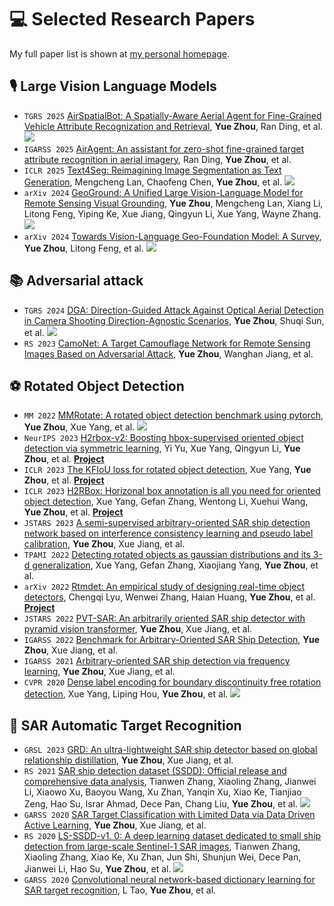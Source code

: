 
# 💻 Selected Research Papers

My full paper list is shown at [my personal homepage](https://zytx121.github.io).

## 🎙 Large Vision Language Models

- `TGRS 2025` [AirSpatialBot: A Spatially-Aware Aerial Agent for Fine-Grained Vehicle Attribute Recognization and Retrieval](https://ieeexplore.ieee.org/document/11006099), **Yue Zhou**, Ran Ding, et al. [![](https://img.shields.io/github/stars/VisionXLab/AirSpatialBot?style=social&label=Code+Stars)](https://github.com/VisionXLab/AirSpatialBot)
- `IGARSS 2025` [AirAgent: An assistant for zero-shot fine-grained target attribute recognition in aerial imagery](https://ieeexplore.ieee.org/document/11006099), Ran Ding, **Yue Zhou**, et al.
- `ICLR 2025` [Text4Seg: Reimagining Image Segmentation as Text Generation](https://arxiv.org/abs/2410.09855), Mengcheng Lan, Chaofeng Chen, **Yue Zhou**, et al. [![](https://img.shields.io/github/stars/mc-lan/Text4Seg?style=social&label=Code+Stars)](https://github.com/mc-lan/Text4Seg)
- `arXiv 2024` [GeoGround: A Unified Large Vision-Language Model for Remote Sensing Visual Grounding](https://arxiv.org/abs/2304.04403), **Yue Zhou**, Mengcheng Lan, Xiang Li, Litong Feng, Yiping Ke, Xue Jiang, Qingyun Li, Xue Yang, Wayne Zhang. [![](https://img.shields.io/github/stars/VisionXLab/GeoGround?style=social&label=Code+Stars)](https://github.com/VisionXLab/GeoGround)
- `arXiv 2024` [Towards Vision-Language Geo-Foundation Model: A Survey](https://arxiv.org/abs/2304.04403), **Yue Zhou**, Litong Feng, et al. [![](https://img.shields.io/github/stars/zytx121/Awesome-VLGFM?style=social&label=Code+Stars)](https://github.com/zytx121/Awesome-VLGFM)



## 📚 Adversarial attack

- `TGRS 2024` [DGA: Direction-Guided Attack Against Optical Aerial Detection in Camera Shooting Direction-Agnostic Scenarios](https://ieeexplore.ieee.org/document/10497142), **Yue Zhou**, Shuqi Sun, et al. [![](https://img.shields.io/github/stars/zytx121/DGA?style=social&label=Code+Stars)](https://github.com/zytx121/DGA)
- `RS 2023` [CamoNet: A Target Camouflage Network for Remote Sensing Images Based on Adversarial Attack](https://www.mdpi.com/2072-4292/15/21/5131), **Yue Zhou**, Wanghan Jiang, et al.


## ⚽️ Rotated Object Detection

- `MM 2022` [MMRotate: A rotated object detection benchmark using pytorch](https://ieeexplore.ieee.org/abstract/document/9947220), **Yue Zhou**, Xue Yang, et al. [![](https://img.shields.io/github/stars/open-mmlab/mmrotate?style=social&label=Code+Stars)](https://github.com/open-mmlab/mmrotate)
- `NeurIPS 2023` [H2rbox-v2: Boosting hbox-supervised oriented object detection via symmetric learning](https://arxiv.org/abs/2304.04403), Yi Yu, Xue Yang, Qingyun Li, **Yue Zhou**, et al. [**Project**](https://github.com/open-mmlab/mmrotate/tree/1.x/configs/h2rbox_v2)
- `ICLR 2023` [The KFIoU loss for rotated object detection](https://arxiv.org/abs/2201.12558), Xue Yang, **Yue Zhou**, et al. [**Project**](https://github.com/open-mmlab/mmrotate/tree/1.x/configs/kfiou)
- `ICLR 2023` [H2RBox: Horizonal box annotation is all you need for oriented object detection](https://arxiv.org/abs/2210.06742), Xue Yang, Gefan Zhang, Wentong Li, Xuehui Wang, **Yue Zhou**, et al. [**Project**](https://github.com/open-mmlab/mmrotate/tree/1.x/configs/h2rbox)
- `JSTARS 2023` [A semi-supervised arbitrary-oriented SAR ship detection network based on interference consistency learning and pseudo label calibration](https://ieeexplore.ieee.org/abstract/document/10147338), **Yue Zhou**, Xue Jiang, et al.
- `TPAMI 2022` [Detecting rotated objects as gaussian distributions and its 3-d generalization](https://ieeexplore.ieee.org/abstract/document/9852282), Xue Yang, Gefan Zhang, Xiaojiang Yang, **Yue Zhou**, et al.
- `arXiv 2022` [Rtmdet: An empirical study of designing real-time object detectors](https://arxiv.org/abs/2212.07784), Chengqi Lyu, Wenwei Zhang, Haian Huang, **Yue Zhou**, et al. [**Project**](https://github.com/open-mmlab/mmrotate/tree/1.x/configs/rotated_rtmdet)
- `JSTARS 2022` [PVT-SAR: An arbitrarily oriented SAR ship detector with pyramid vision transformer](https://ieeexplore.ieee.org/abstract/document/9947220), **Yue Zhou**, Xue Jiang, et al.
- `IGARSS 2022` [Benchmark for Arbitrary-Oriented SAR Ship Detection](https://ieeexplore.ieee.org/abstract/document/9884501), **Yue Zhou**, Xue Jiang, et al.
- `IGARSS 2021` [Arbitrary-oriented SAR ship detection via frequency learning](https://ieeexplore.ieee.org/abstract/document/9553737), **Yue Zhou**, Xue Jiang, et al.
- `CVPR 2020` [Dense label encoding for boundary discontinuity free rotation detection](https://arxiv.org/abs/2011.09670), Xue Yang, Liping Hou, **Yue Zhou**, et al. [![](https://img.shields.io/github/stars/yangxue0827/RotationDetection?style=social&label=Code+Stars)](https://github.com/yangxue0827/RotationDetection)


## 🚢 SAR Automatic Target Recognition

- `GRSL 2023` [GRD: An ultra-lightweight SAR ship detector based on global relationship distillation](https://ieeexplore.ieee.org/abstract/document/10210289), **Yue Zhou**, Xue Jiang, et al.
- `RS 2021` [SAR ship detection dataset (SSDD): Official release and comprehensive data analysis](https://www.mdpi.com/2072-4292/13/18/3690), Tianwen Zhang, Xiaoling Zhang, Jianwei Li, Xiaowo Xu, Baoyou Wang, Xu Zhan, Yanqin Xu, Xiao Ke, Tianjiao Zeng, Hao Su, Israr Ahmad, Dece Pan, Chang Liu, **Yue Zhou**, et al. [![](https://img.shields.io/github/stars/TianwenZhang0825/Official-SSDD?style=social&label=Code+Stars)](https://github.com/TianwenZhang0825/Official-SSDD)
- `GARSS 2020` [SAR Target Classification with Limited Data via Data Driven Active Learning](https://ieeexplore.ieee.org/abstract/document/9324364), **Yue Zhou**, Xue Jiang, et al.
- `RS 2020` [LS-SSDD-v1. 0: A deep learning dataset dedicated to small ship detection from large-scale Sentinel-1 SAR images](https://www.mdpi.com/2072-4292/12/18/2997), Tianwen Zhang, Xiaoling Zhang, Xiao Ke, Xu Zhan, Jun Shi, Shunjun Wei, Dece Pan, Jianwei Li, Hao Su, **Yue Zhou**, et al. [![](https://img.shields.io/github/stars/TianwenZhang0825/LS-SSDD-v1.0-OPEN?style=social&label=Code+Stars)](https://github.com/TianwenZhang0825/LS-SSDD-v1.0-OPEN)
- `GARSS 2020` [Convolutional neural network-based dictionary learning for SAR target recognition](https://ieeexplore.ieee.org/abstract/document/9144271), L Tao, **Yue Zhou**, et al.
